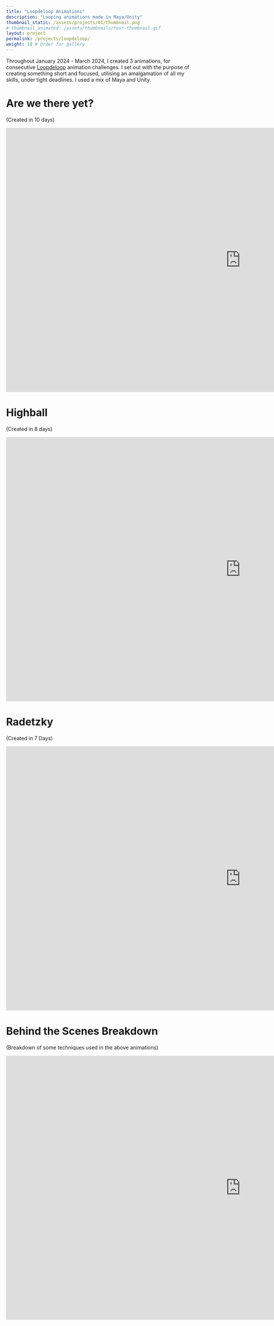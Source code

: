 ```yaml
---
title: "Loopdeloop Animations"
description: "Looping animations made in Maya/Unity"
thumbnail_static: /assets/projects/01/thumbnail.png
# thumbnail_animated: /assets/thumbnails/test-thumbnail.gif
layout: project
permalink: /projects/loopdeloop/
weight: 10 # Order for gallery
---
```


Throughout January 2024 - March 2024, I created 3 animations, for consecutive [Loopdeloop][loopdeloop-insta] animation challenges. I set out with the purpose of creating something short and focused, utilising an amalgamation of all my skills, under tight deadlines. I used a mix of Maya and Unity.

# Are we there yet?
(Created in 10 days)
<iframe title="vimeo-player" src="https://player.vimeo.com/video/909074313?h=8ac712f0d7" width="1280" height="720" frameborder="0" referrerpolicy="strict-origin-when-cross-origin" allow="autoplay; fullscreen; picture-in-picture; clipboard-write; encrypted-media; web-share"   allowfullscreen></iframe>

# Highball
(Created in 8 days)
<iframe title="vimeo-player" src="https://player.vimeo.com/video/918307020?h=c3df223ba4" width="1280" height="720" frameborder="0" referrerpolicy="strict-origin-when-cross-origin" allow="autoplay; fullscreen; picture-in-picture; clipboard-write; encrypted-media; web-share"   allowfullscreen></iframe>

# Radetzky
(Created in 7 Days)
<iframe title="vimeo-player" src="https://player.vimeo.com/video/928752483?h=6353728b31" width="1280" height="720" frameborder="0" referrerpolicy="strict-origin-when-cross-origin" allow="autoplay; fullscreen; picture-in-picture; clipboard-write; encrypted-media; web-share"   allowfullscreen></iframe>

# Behind the Scenes Breakdown
(Breakdown of some techniques used in the above animations)
<iframe title="vimeo-player" src="https://player.vimeo.com/video/969872693?h=e70e2229de" width="1280" height="720" frameborder="0" referrerpolicy="strict-origin-when-cross-origin" allow="autoplay; fullscreen; picture-in-picture; clipboard-write; encrypted-media; web-share"   allowfullscreen></iframe>






[loopdeloop-insta]: https://www.instagram.com/loopdeloop_animation